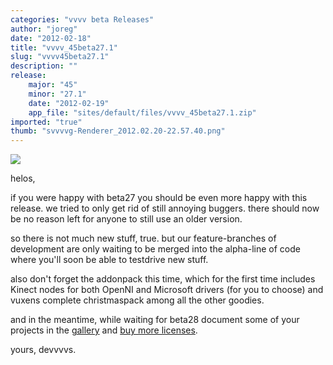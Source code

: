 ```yaml
---
categories: "vvvv beta Releases"
author: "joreg"
date: "2012-02-18"
title: "vvvv_45beta27.1"
slug: "vvvv45beta27.1"
description: ""
release: 
    major: "45"
    minor: "27.1"
    date: "2012-02-19"
    app_file: "sites/default/files/vvvv_45beta27.1.zip"
imported: "true"
thumb: "svvvvg-Renderer_2012.02.20-22.57.40.png"
---
```



![](svvvvg-Renderer_2012.02.20-22.57.40.png)

helos,

if you were happy with beta27 you should be even more happy with this release. we tried to only get rid of still annoying buggers. there should now be no reason left for anyone to still use an older version. 

so there is not much new stuff, true. but our feature-branches of development are only waiting to be merged into the alpha-line of code where you'll soon be able to testdrive new stuff.

also don't forget the addonpack this time, which for the first time includes Kinect nodes for both OpenNI and Microsoft drivers (for you to choose) and vuxens complete christmaspack among all the other goodies. 

and in the meantime, while waiting for beta28 document some of your projects in the [gallery](https://visualprogramming.net/#Showcase) and [buy more licenses](https://store.vvvv.org/).

yours,
devvvvs.

